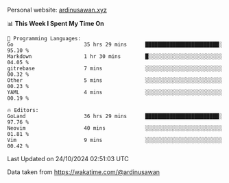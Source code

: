 Personal website: [ardinusawan.xyz](https://ardinusawan.xyz)

<!--START_SECTION:waka-->
📊 **This Week I Spent My Time On** 

```text
💬 Programming Languages: 
Go                       35 hrs 29 mins      ████████████████████████░   95.10 % 
Markdown                 1 hr 30 mins        █░░░░░░░░░░░░░░░░░░░░░░░░   04.05 % 
gitrebase                7 mins              ░░░░░░░░░░░░░░░░░░░░░░░░░   00.32 % 
Other                    5 mins              ░░░░░░░░░░░░░░░░░░░░░░░░░   00.23 % 
YAML                     4 mins              ░░░░░░░░░░░░░░░░░░░░░░░░░   00.19 % 

🔥 Editors: 
GoLand                   36 hrs 29 mins      ████████████████████████░   97.76 % 
Neovim                   40 mins             ░░░░░░░░░░░░░░░░░░░░░░░░░   01.81 % 
Vim                      9 mins              ░░░░░░░░░░░░░░░░░░░░░░░░░   00.42 % 
```


 Last Updated on 24/10/2024 02:51:03 UTC
<!--END_SECTION:waka-->
Data taken from https://wakatime.com/@ardinusawan

